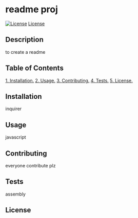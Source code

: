 # readme proj
[![License](https://img.shields.io/badge/License-Apache-green.svg)](https://choosealicense.com/licenses/Apache)
[License](#License)
## Description
to create a readme
## Table of Contents
[1. Installation.](#installation)
[2. Usage.](#usage)
[3. Contributing.](#contributing)
[4. Tests.](#tests)
[5. License.](#license)

<a name="installation"></a>
## Installation
inquirer

<a name="usage"></a>
## Usage
javascript

<a name="contributing"></a>
## Contributing
everyone contribute plz

<a name="tests"></a>
## Tests
assembly

<a name="license"></a>
## License
